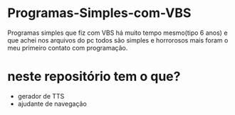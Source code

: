 # Programas-Simples-com-VBS
 Programas simples que fiz com VBS há muito tempo mesmo(tipo 6 anos) e que achei nos arquivos do pc
 todos são simples e horrorosos mais foram o meu primeiro contato com programação.

# neste repositório tem o que?

 * gerador de TTS
 * ajudante de navegação